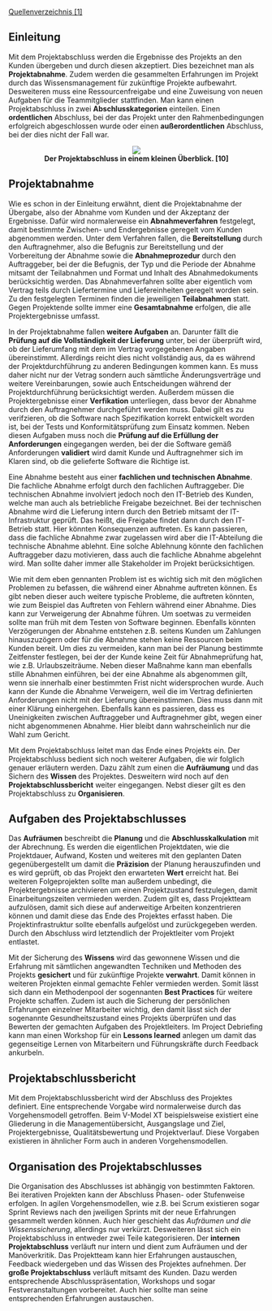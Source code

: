 [Quellenverzeichnis [1]](#Quellenverzeichnis)

## Einleitung

Mit dem Projektabschluss werden die Ergebnisse des Projekts an den Kunden übergeben und durch diesen akzeptiert. Dies bezeichnet
man als **Projektabnahme**. Zudem werden die gesammelten Erfahrungen im Projekt durch das Wissensmanagement für zukünftige
Projekte aufbewahrt. Desweiteren muss eine Ressourcenfreigabe und eine Zuweisung von neuen Aufgaben für die Teammitglieder stattfinden.
Man kann einen Projektabschluss in zwei **Abschlusskategorien** einteilen. Einen **ordentlichen** Abschluss, bei der das Projekt unter
den Rahmenbedingungen erfolgreich abgeschlossen wurde oder einen **außerordentlichen** Abschluss, bei der dies nicht der Fall war.

<div style="text-align:center"> 
	<img src="/../Abbildungen/Richard_Leikam/Kapitel_9_Projektabschluss.png">
	<div><b>Der Projektabschluss in einem kleinen Überblick. [10]</b></div>
</div>

## Projektabnahme

Wie es schon in der Einleitung erwähnt, dient die Projektabnahme der Übergabe, also der Abnahme vom Kunden und der Akzeptanz
der Ergebnisse. Dafür wird normalerweise ein **Abnahmeverfahren** festgelegt, damit bestimmte Zwischen- und Endergebnisse geregelt vom
Kunden abgenommen werden. Unter dem Verfahren fallen, die **Bereitstellung** durch den Auftragnehmer, also die Befugnis zur Bereitstellung
und der Vorbereitung der Abnahme sowie die **Abnahmeprozedur** durch den Auftraggeber, bei der die Befugnis, der Typ und die Periode der
Abnahme mitsamt der Teilabnahmen und Format und Inhalt des Abnahmedokuments berücksichtig werden. Das Abnahmeverfahren sollte aber
eigentlich vom Vertrag teils durch Liefertermine und Liefereinheiten geregelt worden sein. Zu den festgelegten Terminen finden die
jeweiligen **Teilabnahmen** statt. Gegen Projektende sollte immer eine **Gesamtabnahme** erfolgen, die alle Projektergebnisse umfasst.  

In der Projektabnahme fallen **weitere Aufgaben** an. Darunter fällt die **Prüfung auf die Vollständigkeit der Lieferung** unter, bei der
überprüft wird, ob der Lieferumfang mit dem im Vertrag vorgegebenen Angaben übereinstimmt. Allerdings reicht dies nicht vollständig aus, 
da es während der Projektdurchführung zu anderen Bedingungen kommen kann. Es muss daher nicht nur der Vetrag sondern auch sämtliche
Änderungsverträge und weitere Vereinbarungen, sowie auch Entscheidungen während der Projektdurchführung berücksichtigt werden. Außerdem
müssen die Projektergebnisse einer **Verfikation** unterliegen, dass bevor der Abnahme durch den Auftragnehmer durchgeführt werden muss.
Dabei gilt es zu verifzieren, ob die Software nach Spezifikation korrekt entwickelt worden ist, bei der Tests und Konformitätsprüfung zum
Einsatz kommen. Neben diesen Aufgaben muss noch die **Prüfung auf die Erfüllung der Anforderungen** eingegangen werden, bei der die Software
gemäß Anforderungen **validiert** wird damit Kunde und Auftragnehmer sich im Klaren sind, ob die gelieferte Software die Richtige ist.  

Eine Abnahme besteht aus einer **fachlichen und technischen Abnahme**. Die fachliche Abnahme erfolgt durch den fachlichen Auftraggeber.
Die technischen Abnahme involviert jedoch noch den IT-Betrieb des Kunden, welche man auch als betriebliche Freigabe bezeichnet. Bei der
technischen Abnahme wird die Lieferung intern durch den Betrieb mitsamt der IT-Infrastruktur geprüft. Das heißt, die Freigabe findet dann
durch den IT-Betrieb statt. Hier könnten Konsequenzen auftreten. Es kann passieren, dass die fachliche Abnahme zwar zugelassen wird
aber die IT-Abteilung die technische Abnahme ablehnt. Eine solche Ablehnung könnte den fachlichen Auftraggeber dazu motivieren, dass auch
die fachliche Abnahme abgelehnt wird. Man sollte daher immer alle Stakeholder im Projekt berücksichtigen.  

Wie mit dem eben gennanten Problem ist es wichtig sich mit den möglichen Problemen zu befassen, die während einer Abnahme auftreten können.
Es gibt neben dieser auch weitere typische Probleme, die auftreten könnten, wie zum Beispiel das Auftreten von Fehlern während einer Abnahme.
Dies kann zur Verweigerung der Abnahme führen. Um soetwas zu vermeiden sollte man früh mit dem Testen von Software beginnen. Ebenfalls
könnten Verzögerungen der Abnahme entstehen z.B. seitens Kunden um Zahlungen hinauszuzögern oder für die Abnahme stehen keine
Ressourcen beim Kunden bereit. Um dies zu vermeiden, kann man bei der Planung bestimmte Zeitfenster festlegen, bei der der Kunde keine Zeit
für Abnahmeprüfung hat, wie z.B. Urlaubszeiträume. Neben dieser Maßnahme kann man ebenfalls stille Abnahmen einführen, bei der eine Abnahme
als abgenommen gilt, wenn sie innerhalb einer bestimmten Frist nicht widersprochen wurde. Auch kann der Kunde die Abnahme Verweigern,
weil die im Vertrag definierten Anforderungen nicht mit der Lieferung übereinstimmen. Dies muss dann mit einer Klärung einhergehen. Ebenfalls
kann es passieren, dass es Uneinigkeiten zwischen Auftraggeber und Auftragnehmer gibt, wegen einer nicht abgenommenen Abnahme. Hier bleibt
dann wahrscheinlich nur die Wahl zum Gericht.

Mit dem Projektabschluss leitet man das Ende eines Projekts ein. Der Projektabschluss bedient sich noch weiterer Aufgaben, die wir folglich
genauer erläutern werden. Dazu zählt zum einen die **Aufräumung** und das Sichern des **Wissen** des Projektes. Desweitern wird noch auf
den **Projektabschlussbericht** weiter eingegangen. Nebst dieser gilt es den Projektabschluss zu **Organisieren**.

## Aufgaben des Projektabschlusses

Das **Aufräumen** beschreibt die **Planung** und die **Abschlusskalkulation** mit der Abrechnung. Es werden die eigentlichen Projektdaten, wie
die Projektdauer, Aufwand, Kosten und weiteres mit den geplanten Daten gegenübergestellt um damit die **Präzision** der Planung herauszufinden
und es wird geprüft, ob das Projekt den erwarteten **Wert** erreicht hat. Bei weiteren Folgeprojekten sollte man außerdem unbedingt, die
Projektergebnisse archivieren um einen Projektzustand festzulegen, damit Einarbeitungszeiten vermieden werden. Zudem gilt es, dass Projektteam
aufzulösen, damit sich diese auf anderweitige Arbeiten konzentrieren können und damit diese das Ende des Projektes erfasst haben. Die
Projektinfrastruktur sollte ebenfalls aufgelöst und zurückgegeben werden. Durch den Abschluss wird letztendlich der Projektleiter vom Projekt
entlastet.  

Mit der Sicherung des **Wissens** wird das gewonnene Wissen und die Erfahrung mit sämtlichen angewandten Techniken und Methoden des Projekts
**gesichert** und für zukünftige Projekte **verwahrt**. Damit können in weiteren Projekten einmal gemachte Fehler vermieden werden. Somit
lässt sich dann ein Methodenpool der sogennanten **Best Practices** für weitere Projekte schaffen. Zudem ist auch die Sicherung der
persönlichen Erfahrungen einzelner Mitarbeiter wichtig, den damit lässt sich der sogenannte Gesundheitszustand eines Projekts überprüfen
und das Bewerten der gemachten Aufgaben des Projektleiters. Im Project Debriefing kann man einen Workshop für ein **Lessons learned**
anlegen um damit das gegenseitige Lernen von Mitarbeitern und Führungskräfte durch Feedback ankurbeln.

## Projektabschlussbericht

Mit dem Projektabschlussbericht wird der Abschluss des Projektes definiert. Eine entsprechende Vorgabe wird normalerweise durch das Vorgehensmodell
getroffen. Beim V-Model XT beispielsweise existiert eine Gliederung in die Managementübersicht, Ausgangslage und Ziel, Projektergebnisse,
Qualitätsbewertung und Projektverlauf. Diese Vorgaben existieren in ähnlicher Form auch in anderen Vorgehensmodellen.

## Organisation des Projektabschlusses

Die Organisation des Abschlusses ist abhängig von bestimmten Faktoren. Bei iterativen Projekten kann der Abschluss Phasen- oder Stufenweise
erfolgen. In agilen Vorgehensmodellen, wie z.B. bei Scrum existieren sogar Sprint Reviews nach den jweiligen Sprints mit der neue
Erfahrungen gesammelt werden können. Auch hier geschieht das *Aufräumen und die Wissenssicherung*, allerdings nur verkürzt. Desweiteren
lässt sich ein Projektabschluss in entweder zwei Teile kategorisieren. Der **internen Projektabschluss** verläuft nur intern und dient zum
Aufräumen und der Manöverkritik. Das Projektteam kann hier Erfahrungen austauschen, Feedback wiedergeben und das Wissen des Projektes aufnehmen.
Der **große Projektabschluss** verläuft mitsamt des Kunden. Dazu werden entsprechende Abschlusspräsentation, Workshops und sogar Festveranstaltungen
vorbereitet. Auch hier sollte man seine entsprechenden Erfahrungen austauschen.
